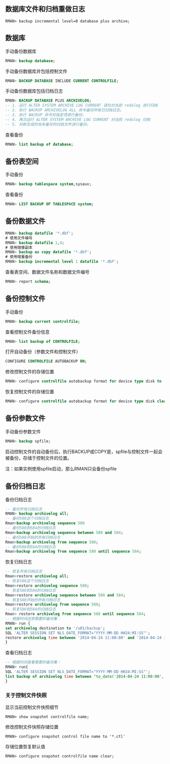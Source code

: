 ## 数据库文件和归档重做日志

```
RMAN> backup incremental level=0 database plus archive;
```

## 数据库

手动备份数据库

```sql
RMAN> backup database;
```

手动备份数据库并包括控制文件

```sql
RMAN> BACKUP DATABASE INCLUDE CURRENT CONTROLFILE;
```

手动备份数据库包括归档日志

```sql
RMAN> BACKUP DATABASE PLUS ARCHIVELOG;
-- 1. 运行 ALTER SYSTEM ARCHIVE LOG CURRENT 语句对当前 redolog 进行归档
-- 2. 执行 BACKUP ARCHIVELOG ALL 命令备份所有已归档日志。
-- 3. 执行 BACKUP 命令对指定项进行备份。
-- 4. 再次运行 ALTER SYSTEM ARCHIVE LOG CURRENT 对当前 redolog 归档
-- 5. 对新生成的尚未备份的归档文件进行备份。
```

查看备份

```sql
RMAN> list backup of database;
```

## 备份表空间

手动备份

```sql
RMAN> backup tablespace system,sysaux;
```

查看备份

```sql
RMAN> LIST BACKUP OF TABLESPACE system;
```

## 备份数据文件

```sql
RMAN> backup datafile '*.dbf';
# 使用文件编号
RMAN> backup datafile 1,4;
# 使用镜像副本
RMAN> backup as copy datafile '*.dbf';
# 使用增量备份
RMAN> backup incremental level 1 datafile '*.dbf';
```

查看表空间、数据文件名称和数据文件编号

```sql
RMAN> report schema;
```

## 备份控制文件

手动备份

```sql
RMAN> backup current controlfile;
```

查看控制文件备份信息

```sql
RMAN> list backup of CONTROLFILE;
```

打开自动备份（参数文件和控制文件）

```sql
CONFIGURE CONTROLFILE AUTOBACKUP ON;
```

修改控制文件的存储位置

```sql
RMAN> configure controlfile autobackup format for device type disk to '*.bk';
```

恢复控制文件的存储位置

```sql
RMAN> configure controlfile autobackup format for device type disk clear;
```

## 备份参数文件

手动备份参数文件

```sql
RMAN> backup spfile;
```

启动控制文件的自动备份后，执行BACKUP或COPY是，spfile与控制文件一起会被备份，存储于控制文件的位置。

注：如果实例使用spfile启动，那么RMAN只会备份spfile

## 备份归档日志

备份归档日志

```sql
-- 备份所有归档日志
RMAN> backup archivelog all;
-- 备份580这个归档日志
Rman>backup archivelog sequence 580 
-- 备份580到584的归档日志
Rman>backup archivelog sequence between 580 and 584;
-- 备份580开始的所有归档日志
Rman>backup archivelog from sequence 580;
-- 备份580到584的归档日志
Rman>backup archivelog from sequence 580 until sequence 584;
```

恢复归档日志

```sql
-- 恢复所有归档日志
Rman>restore archivelog all;
-- 恢复580这个归档日志
Rman>restore archivelog sequence 580;
-- 恢复580到584的归档日志
Rman>restore archivelog sequence between 580 and 584;
-- 恢复580开始的所有归档日志
Rman>restore archivelog from sequence 580;
-- 恢复580到584的归档日志
Rman> restore archivelog from sequence 580 until sequence 584;
-- 根据时间还原需要的备份集：
RMAN> run {
set archivelog destination to '/u01/backup';
SQL 'ALTER SESSION SET NLS_DATE_FORMAT="YYYY-MM-DD HH24:MI:SS"';
restore archivelog time between '2014-04-24 11:00:00' and '2014-04-24 15:00:00';
}
```

查看归档日志

```sql
-- 根据时间查看需要的备份集：
RMAN> run{
SQL 'ALTER SESSION SET NLS_DATE_FORMAT="YYYY-MM-DD HH24:MI:SS"';
list backup of archivelog time between "to_date('2014-04-24 11:00:00','yyyy-mm-dd hh24:mi:ss')" and "to_date('2014-04-24 14:30','yyyy-mm-dd hh24:mi:ss')";
}
```

### 关于控制文件快照

显示当前控制文件快照细节

```
RMAN> show snapshot controlfile name;
```

修改控制文件快照存储位置

```
RMAN> configure snapshot control file name to '*.ctl'
```

存储位置恢复默认值

```
RMAN> configure snapshot controlfile name clear;
```

